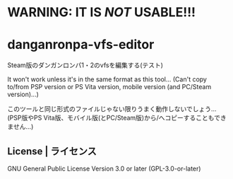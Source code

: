 # WARNING: 	IT IS *NOT* USABLE!!!

# danganronpa-vfs-editor
Steam版のダンガンロンパ1・2のvfsを編集する(テスト)

It won't work unless it's in the same format as this tool...
(Can't copy to/from PSP version or PS Vita version, mobile version (and PC/Steam version)...)

このツールと同じ形式のファイルじゃない限りうまく動作しないでしょう…
(PSP版やPS Vita版、モバイル版(とPC/Steam版)から/へコピーすることもできません…)

## License | ライセンス
GNU General Public License Version 3.0 or later (GPL-3.0-or-later)
